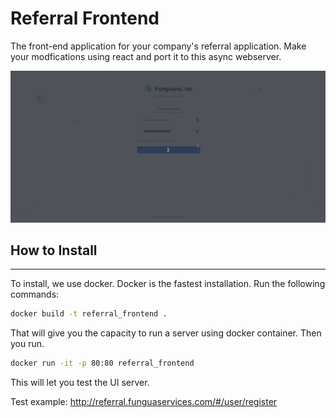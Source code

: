# Referral Frontend
The front-end application for your company's referral application. Make your modfications using react and port it to this async webserver.

![referral](referral-peek.gif)

## How to Install
---

To install, we use docker. Docker is the fastest installation. Run the following commands:

```bash
docker build -t referral_frontend .
```

That will give you the capacity to run a server using docker container. Then you run.

```bash
docker run -it -p 80:80 referral_frontend
```

This will let you test the UI server.


Test example: http://referral.funguaservices.com/#/user/register
